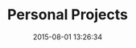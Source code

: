---
layout: work
title: 'Personal Projects'
categories: work
date: 2015-08-01 13:26:34
type: 'Mobile UI/UX design'
thumbnail: 'images/thumbs/oldboy@2x.jpg'
permalink: /work/personal
hero: 'http://placekitten.com/1200/1000' 
color: '#517334'
---